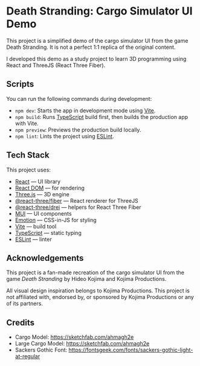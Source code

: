 # Death Stranding: Cargo Simulator UI Demo

This project is a simplified demo of the cargo simulator UI from the game Death
Stranding. It is not a perfect 1:1 replica of the original content.

I developed this demo as a study project to learn 3D programming using React and
ThreeJS (React Three Fiber).

## Scripts

You can run the following commands during development:

- `npm dev`: Starts the app in development mode using
  [Vite](https://vitejs.dev/).
- `npm build`: Runs [TypeScript](https://www.typescriptlang.org/) build first,
  then builds the production app with Vite.
- `npm preview`: Previews the production build locally.
- `npm lint`: Lints the project using [ESLint](https://eslint.org/).

## Tech Stack

This project uses:

- [React](https://react.dev/) — UI library
- [React DOM](https://react.dev/reference/react-dom) — for rendering
- [Three.js](https://threejs.org/) — 3D engine
- [@react-three/fiber](https://docs.pmnd.rs/react-three-fiber/introduction) —
  React renderer for ThreeJS
- [@react-three/drei](https://docs.pmnd.rs/drei/introduction) — helpers for
  React Three Fiber
- [MUI](https://mui.com/) — UI components
- [Emotion](https://emotion.sh/docs/introduction) — CSS-in-JS for styling
- [Vite](https://vitejs.dev/) — build tool
- [TypeScript](https://www.typescriptlang.org/) — static typing
- [ESLint](https://eslint.org/) — linter

## Acknowledgements

This project is a fan-made recreation of the cargo simulator UI from the game
_Death Stranding_ by Hideo Kojima and Kojima Productions.

All visual design inspiration belongs to Kojima Productions. This project is not
affiliated with, endorsed by, or sponsored by Kojima Productions or any of its
partners.

## Credits

- Cargo Model: https://sketchfab.com/ahmagh2e
- Large Cargo Model: https://sketchfab.com/ahmagh2e
- Sackers Gothic Font:
  https://fontsgeek.com/fonts/sackers-gothic-light-at-regular
